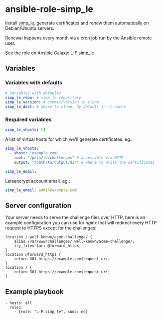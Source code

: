 ansible-role-simp_le
====================
Install [simp_le](https://github.com/kuba/simp_le.git), generate certificates
and renew them automatically on Debian/Ubuntu servers.

Renewal happens every month via a cron job run by the Ansible remote user.

See the role on Ansible Galaxy: [L-P.simp_le](https://galaxy.ansible.com/detail#/role/6627)

## Variables
### Variables with defaults
```yaml
# Variables with defaults
simp_le_repo: # simp_le repository
simp_le_version: # commit/version to clone
simp_le_dest: # where to clone, by default in ~/.cache
```

### Required variables
```yaml
simp_le_vhosts: []
```

A list of virtual hosts for which we'll generate certificates. eg.:
```yaml
simp_le_vhosts:
  - vhost: "example.com"
    root: "/path/to/challenges" # accessible via HTTP
    output: "/path/to/output/dir" # where to write the certificates
```

```yaml
simp_le_email:
```

Letsencrypt account email. eg.:
```yaml
simp_le_email: admin@example.com
```

## Server configuration
Your server needs to serve the challenge files over HTTP, here is an example
configuration you can use for _nginx_ that will redirect every HTTP request to
HTTPS except for the challenges:

```
location /.well-known/acme-challenge/ {
    alias /var/www/challenges/.well-known/acme-challenge/;
    try_files $uri @forward_https;
}
location @forward_https {
    return 301 https://example.com$request_uri;
}
location / {
    return 301 https://example.com$request_uri;
}
```

## Example playbook
```
- hosts: all
  roles:
    - {role: "L-P.simp_le", sudo: no}
```
